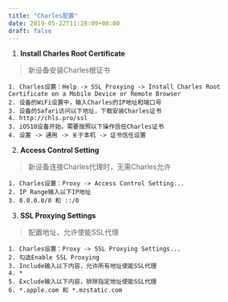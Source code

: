 ```yaml
---
title: "Charles配置"
date: 2019-05-22T11:28:09+08:00
draft: false
---
```


1. **Install Charles Root Certificate**

> 新设备安装Charles根证书

```
1. Charles设置：Help -> SSL Proxying -> Install Charles Root Certificate on a Mobile Device or Remote Browser
2. 设备的WiFi设置中，输入Charles的IP地址和端口号
3. 设备的Safari访问以下地址，下载安装Charles证书
4. http://chls.pro/ssl
3. iOS10设备开始，需要按照以下操作信任Charles证书
4. 设置 -> 通用 -> 关于本机 -> 证书信任设置
```

2. **Access Control Setting**

> 新设备连接Charles代理时，无需Charles允许

```
1. Charles设置：Proxy -> Access Control Setting...
2. IP Range输入以下IP地址
3. 0.0.0.0/0 和 ::/0
```

3. **SSL Proxying Settings**

> 配置地址，允许使能SSL代理

```
1. Charles设置：Proxy -> SSL Proxying Settings...
2. 勾选Enable SSL Proxying
3. Include输入以下内容，允许所有地址使能SSL代理
4. *
5. Exclude输入以下内容，排除指定地址使能SSL代理
6. *.apple.com 和 *.mzstatic.com
```